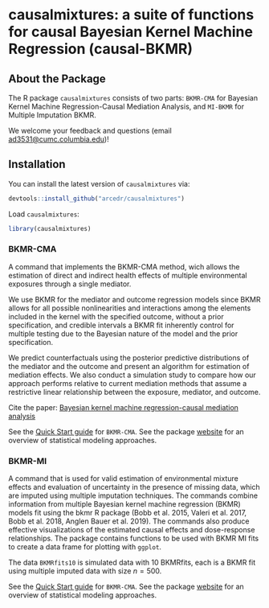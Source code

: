 
<!-- README.md is generated from README.Rmd. Please edit that file -->

# causalmixtures: a suite of functions for causal Bayesian Kernel Machine Regression (causal-BKMR)


## About the Package

The R package `causalmixtures` consists of two parts: `BKMR-CMA` for
Bayesian Kernel Machine Regression-Causal Mediation Analysis, and `MI-BKMR`
for Multiple Imputation BKMR.

We welcome your feedback and questions (email <ad3531@cumc.columbia.edu>)!

## Installation

You can install the latest version of `causalmixtures` via:

``` r
devtools::install_github("arcedr/causalmixtures")
```

Load `causalmixtures`:

``` r
library(causalmixtures) 
```

### BKMR-CMA

A command that implements the BKMR-CMA method, wich allows the
estimation of direct and indirect health effects of multiple
environmental exposures through a single mediator.

We use BKMR for the mediator and outcome regression models since BKMR
allows for all possible nonlinearities and interactions among the
elements included in the kernel with the specified outcome, without a
prior specification, and credible intervals a BKMR fit inherently
control for multiple testing due to the Bayesian nature of the model and
the prior specification.

We predict counterfactuals using the posterior predictive distributions
of the mediator and the outcome and present an algorithm for estimation
of mediation effects. We also conduct a simulation study to compare how
our approach performs relative to current mediation methods that assume
a restrictive linear relationship between the exposure, mediator, and
outcome.

Cite the paper: [Bayesian kernel machine regression-causal mediation
analysis](https://onlinelibrary.wiley.com/doi/full/10.1002/sim.9255?casa_token=lf0hlEtqtjgAAAAA%3AyPLEllmuJGIeEN9ZMIr7kT33RjXQmjiLbUq4JjqfI5dxlSvkdeVjzkEiOqG9Rbh70Frxe3ONzA2aql8)

See the [Quick Start
guide](https://arcedr.github.io/causalmixtures/articles/BKMRCMA_QuickStart.html)
for `BKMR-CMA`. See the package
[website](https://arcedr.github.io/causalmixtures/articles/BKMRCMA_method_overview.html)
for an overview of statistical modeling approaches.

### BKMR-MI

A command that is used for valid estimation of environmental mixture
effects and evaluation of uncertainty in the presence of missing data,
which are imputed using multiple imputation techniques. The commands
combine information from multiple Bayesian kernel machine regression
(BKMR) models fit using the bkmr R package (Bobb et al. 2015, Valeri et
al. 2017, Bobb et al. 2018, Anglen Bauer et al. 2019). The commands also
produce effective visualizations of the estimated causal effects and
dose-response relationships. The package contains functions to be used
with BKMR MI fits to create a data frame for plotting with `ggplot`.

The data `BKMRfits10` is simulated data with 10 BKMRfits, each is a BKMR
fit using multiple imputed data with size *n* = 500.

See the [Quick Start
guide](https://arcedr.github.io/causalmixtures/articles/MI_BKMR.html) for
`BKMR-CMA`. See the package
[website](https://arcedr.github.io/causalmixtures/articles/BKMRMI_method_overview.html)
for an overview of statistical modeling approaches.

